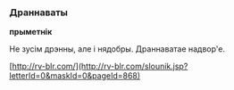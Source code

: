 ### Драннаваты
**прыметнік**

Не зусім дрэнны, але і нядобры. Драннаватае надвор'е.

<a rel="author">[http://rv-blr.com/](http://rv-blr.com/slounik.jsp?letterId=0&maskId=0&pageId=868)</a>
